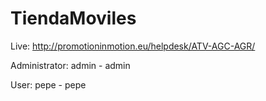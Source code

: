 ﻿# TiendaMoviles
Live: http://promotioninmotion.eu/helpdesk/ATV-AGC-AGR/

Administrator:
admin - admin

User:
pepe - pepe
